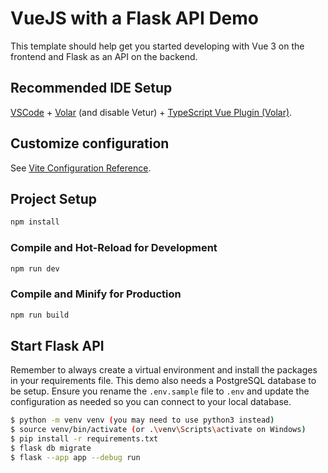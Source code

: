 # VueJS with a Flask API Demo

This template should help get you started developing with Vue 3 on the frontend and Flask as an API on the backend.

## Recommended IDE Setup

[VSCode](https://code.visualstudio.com/) + [Volar](https://marketplace.visualstudio.com/items?itemName=Vue.volar) (and disable Vetur) + [TypeScript Vue Plugin (Volar)](https://marketplace.visualstudio.com/items?itemName=Vue.vscode-typescript-vue-plugin).

## Customize configuration

See [Vite Configuration Reference](https://vitejs.dev/config/).

## Project Setup

```sh
npm install
```

### Compile and Hot-Reload for Development

```sh
npm run dev
```

### Compile and Minify for Production

```sh
npm run build
```

## Start Flask API

Remember to always create a virtual environment and install the packages in your requirements file. This demo also needs a PostgreSQL database to be setup. Ensure you rename the `.env.sample` file to `.env` and update the configuration as needed so you can connect to your local database.

```bash
$ python -m venv venv (you may need to use python3 instead)
$ source venv/bin/activate (or .\venv\Scripts\activate on Windows)
$ pip install -r requirements.txt
$ flask db migrate
$ flask --app app --debug run
```
